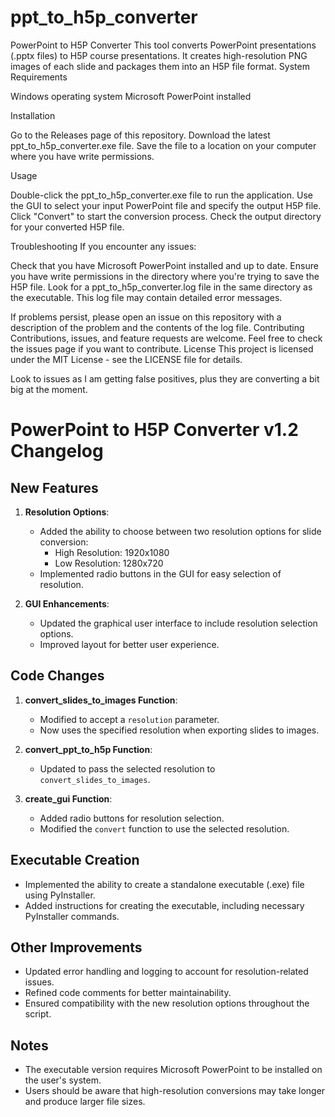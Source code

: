 # ppt_to_h5p_converter
PowerPoint to H5P Converter
This tool converts PowerPoint presentations (.pptx files) to H5P course presentations. It creates high-resolution PNG images of each slide and packages them into an H5P file format.
System Requirements

Windows operating system
Microsoft PowerPoint installed

Installation

Go to the Releases page of this repository.
Download the latest ppt_to_h5p_converter.exe file.
Save the file to a location on your computer where you have write permissions.

Usage

Double-click the ppt_to_h5p_converter.exe file to run the application.
Use the GUI to select your input PowerPoint file and specify the output H5P file.
Click "Convert" to start the conversion process.
Check the output directory for your converted H5P file.

Troubleshooting
If you encounter any issues:

Check that you have Microsoft PowerPoint installed and up to date.
Ensure you have write permissions in the directory where you're trying to save the H5P file.
Look for a ppt_to_h5p_converter.log file in the same directory as the executable. This log file may contain detailed error messages.

If problems persist, please open an issue on this repository with a description of the problem and the contents of the log file.
Contributing
Contributions, issues, and feature requests are welcome. Feel free to check the issues page if you want to contribute.
License
This project is licensed under the MIT License - see the LICENSE file for details.

Look to issues as I am getting false positives, plus they are converting a bit big at the moment. 

# PowerPoint to H5P Converter v1.2 Changelog

## New Features

1. **Resolution Options**: 
   - Added the ability to choose between two resolution options for slide conversion:
     - High Resolution: 1920x1080
     - Low Resolution: 1280x720
   - Implemented radio buttons in the GUI for easy selection of resolution.

2. **GUI Enhancements**:
   - Updated the graphical user interface to include resolution selection options.
   - Improved layout for better user experience.

## Code Changes

1. **convert_slides_to_images Function**:
   - Modified to accept a `resolution` parameter.
   - Now uses the specified resolution when exporting slides to images.

2. **convert_ppt_to_h5p Function**:
   - Updated to pass the selected resolution to `convert_slides_to_images`.

3. **create_gui Function**:
   - Added radio buttons for resolution selection.
   - Modified the `convert` function to use the selected resolution.

## Executable Creation

- Implemented the ability to create a standalone executable (.exe) file using PyInstaller.
- Added instructions for creating the executable, including necessary PyInstaller commands.

## Other Improvements

- Updated error handling and logging to account for resolution-related issues.
- Refined code comments for better maintainability.
- Ensured compatibility with the new resolution options throughout the script.

## Notes

- The executable version requires Microsoft PowerPoint to be installed on the user's system.
- Users should be aware that high-resolution conversions may take longer and produce larger file sizes.
